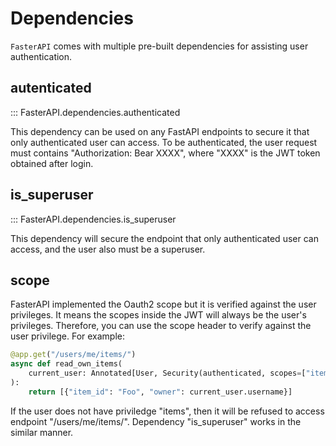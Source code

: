 # Dependencies

`FasterAPI` comes with multiple pre-built dependencies for assisting user authentication.

## autenticated

::: FasterAPI.dependencies.authenticated

This dependency can be used on any FastAPI endpoints to secure it that only authenticated user can access. To be authenticated, the user request must contains "Authorization: Bear XXXX", where "XXXX" is the JWT token obtained after login.

## is_superuser

::: FasterAPI.dependencies.is_superuser

This dependency will secure the endpoint that only authenticated user can access, and the user also must be a superuser.

## scope

FasterAPI implemented the Oauth2 scope but it is verified against the user privileges. It means the scopes inside the JWT will always be the user's privileges. Therefore, you can use the scope header to verify against the user privilege. For example:

```python
@app.get("/users/me/items/")
async def read_own_items(
    current_user: Annotated[User, Security(authenticated, scopes=["items"])]
):
    return [{"item_id": "Foo", "owner": current_user.username}]
```

If the user does not have priviledge "items", then it will be refused to access endpoint "/users/me/items/". Dependency "is_superuser" works in the similar manner.
